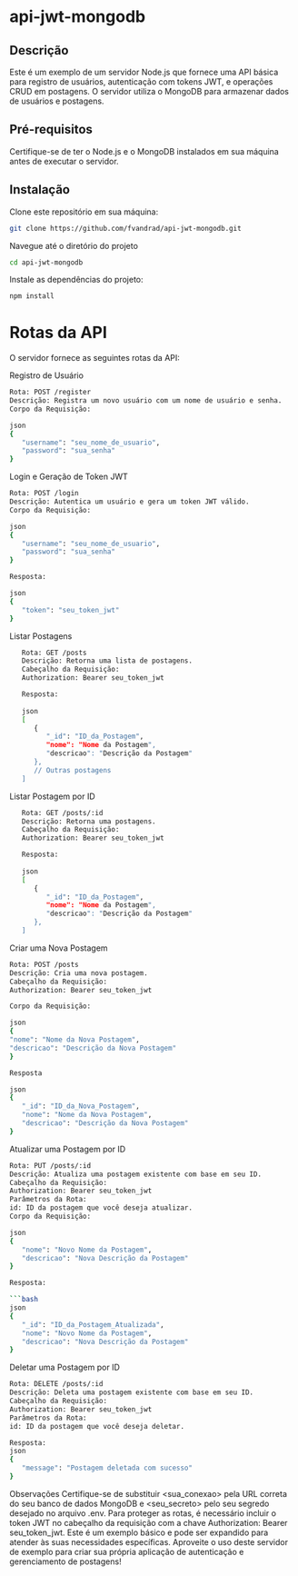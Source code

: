 # api-jwt-mongodb

## Descrição
Este é um exemplo de um servidor Node.js que fornece uma API básica para registro de usuários, autenticação com tokens JWT, e operações CRUD em postagens. O servidor utiliza o MongoDB para armazenar dados de usuários e postagens.

## Pré-requisitos
Certifique-se de ter o Node.js e o MongoDB instalados em sua máquina antes de executar o servidor.

## Instalação

Clone este repositório em sua máquina:

   ```bash
   git clone https://github.com/fvandrad/api-jwt-mongodb.git
   ```

Navegue até o diretório do projeto
  
   ```bash
   cd api-jwt-mongodb
   ```

Instale as dependências do projeto:

   ```bash
   npm install
   ```

# Rotas da API
O servidor fornece as seguintes rotas da API:

Registro de Usuário
   ```bash
   Rota: POST /register
   Descrição: Registra um novo usuário com um nome de usuário e senha.
   Corpo da Requisição:

   json
   {
      "username": "seu_nome_de_usuario",
      "password": "sua_senha"
   }
   ```

Login e Geração de Token JWT
   ```bash
   Rota: POST /login
   Descrição: Autentica um usuário e gera um token JWT válido.
   Corpo da Requisição:
   
   json
   {
      "username": "seu_nome_de_usuario",
      "password": "sua_senha"
   }

   Resposta:
   
   json
   {
      "token": "seu_token_jwt"
   }
   ```

Listar Postagens
```bash
   Rota: GET /posts
   Descrição: Retorna uma lista de postagens.
   Cabeçalho da Requisição:
   Authorization: Bearer seu_token_jwt

   Resposta:
   
   json
   [
      {
         "_id": "ID_da_Postagem",
         "nome": "Nome da Postagem",
         "descricao": "Descrição da Postagem"
      },
      // Outras postagens
   ]
   ```

Listar Postagem por ID
```bash
   Rota: GET /posts/:id
   Descrição: Retorna uma postagens.
   Cabeçalho da Requisição:
   Authorization: Bearer seu_token_jwt

   Resposta:
   
   json
   [
      {
         "_id": "ID_da_Postagem",
         "nome": "Nome da Postagem",
         "descricao": "Descrição da Postagem"
      },
   ]
   ```

Criar uma Nova Postagem
   ```bash
   Rota: POST /posts
   Descrição: Cria uma nova postagem.
   Cabeçalho da Requisição:
   Authorization: Bearer seu_token_jwt

   Corpo da Requisição:

   json
   {
   "nome": "Nome da Nova Postagem",
   "descricao": "Descrição da Nova Postagem"
   }
   
   Resposta
   
   json
   {
      "_id": "ID_da_Nova_Postagem",
      "nome": "Nome da Nova Postagem",
      "descricao": "Descrição da Nova Postagem"
   }
   ```

Atualizar uma Postagem por ID
   ```bash
   Rota: PUT /posts/:id
   Descrição: Atualiza uma postagem existente com base em seu ID.
   Cabeçalho da Requisição:
   Authorization: Bearer seu_token_jwt
   Parâmetros da Rota:
   id: ID da postagem que você deseja atualizar.
   Corpo da Requisição:
   
   json
   {
      "nome": "Novo Nome da Postagem",
      "descricao": "Nova Descrição da Postagem"
   }
   
   Resposta:
   
   ```bash
   json
   {
      "_id": "ID_da_Postagem_Atualizada",
      "nome": "Novo Nome da Postagem",
      "descricao": "Nova Descrição da Postagem"
   }
   ```

Deletar uma Postagem por ID
   ```bash
   Rota: DELETE /posts/:id
   Descrição: Deleta uma postagem existente com base em seu ID.
   Cabeçalho da Requisição:
   Authorization: Bearer seu_token_jwt
   Parâmetros da Rota:
   id: ID da postagem que você deseja deletar.

   Resposta:
   json
   {
      "message": "Postagem deletada com sucesso"
   }
   ```

Observações
Certifique-se de substituir <sua_conexao> pela URL correta do seu banco de dados MongoDB e <seu_secreto> pelo seu segredo desejado no arquivo .env.
Para proteger as rotas, é necessário incluir o token JWT no cabeçalho da requisição com a chave Authorization: Bearer seu_token_jwt.
Este é um exemplo básico e pode ser expandido para atender às suas necessidades específicas.
Aproveite o uso deste servidor de exemplo para criar sua própria aplicação de autenticação e gerenciamento de postagens!